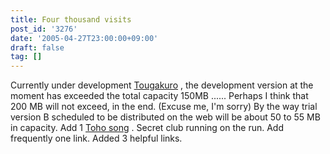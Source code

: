 ```yaml
---
title: Four thousand visits
post_id: '3276'
date: '2005-04-27T23:00:00+09:00'
draft: false
tag: []
---
```


Currently under development [Tougakuro](/!/thA/) , the development version at the moment has exceeded the total capacity 150MB ...... Perhaps I think that 200 MB will not exceed, in the end. (Excuse me, I'm sorry) By the way trial version B scheduled to be distributed on the web will be about 50 to 55 MB in capacity. Add 1 [Toho song](/3275) . Secret club running on the run. Add frequently one link. Added 3 helpful links.